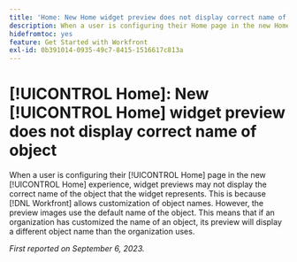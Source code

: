 ```yaml
---
title: 'Home: New Home widget preview does not display correct name of object'
description: When a user is configuring their Home page in the new Home experience, widget previews may not display the correct name of the object that the widget represents. This is because Workfront allows customization of object names. However, the preview images use the default name of the object. This means that if an organization has customized the name of an object, its preview will display a different object name than the organization uses.
hidefromtoc: yes
feature: Get Started with Workfront
exl-id: 0b391014-0935-49c7-8415-1516617c813a
---
```

# [!UICONTROL Home]: New [!UICONTROL Home] widget preview does not display correct name of object

When a user is configuring their [!UICONTROL Home] page in the new [!UICONTROL Home] experience, widget previews may not display the correct name of the object that the widget represents. This is because [!DNL Workfront] allows customization of object names. However, the preview images use the default name of the object. This means that if an organization has customized the name of an object, its preview will display a different object name than the organization uses.

_First reported on September 6, 2023._

